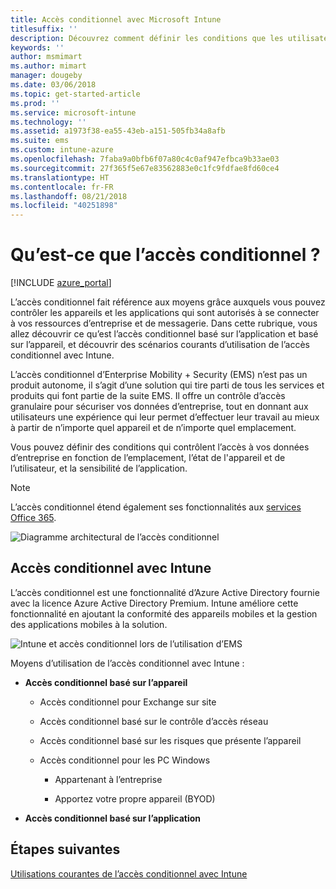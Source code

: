 ```yaml
---
title: Accès conditionnel avec Microsoft Intune
titlesuffix: ''
description: Découvrez comment définir les conditions que les utilisateurs, appareils et applications doivent respecter pour accéder aux ressources d’entreprise dans Microsoft Intune.
keywords: ''
author: msmimart
ms.author: mimart
manager: dougeby
ms.date: 03/06/2018
ms.topic: get-started-article
ms.prod: ''
ms.service: microsoft-intune
ms.technology: ''
ms.assetid: a1973f38-ea55-43eb-a151-505fb34a8afb
ms.suite: ems
ms.custom: intune-azure
ms.openlocfilehash: 7faba9a0bfb6f07a80c4c0af947efbca9b33ae03
ms.sourcegitcommit: 27f365f5e67e83562883e0c1fc9fdfae8fd60ce4
ms.translationtype: HT
ms.contentlocale: fr-FR
ms.lasthandoff: 08/21/2018
ms.locfileid: "40251898"
---
```

# <a name="whats-conditional-access"></a>Qu’est-ce que l’accès conditionnel ?

[!INCLUDE [azure_portal](./includes/azure_portal.md)]

L’accès conditionnel fait référence aux moyens grâce auxquels vous pouvez contrôler les appareils et les applications qui sont autorisés à se connecter à vos ressources d’entreprise et de messagerie. Dans cette rubrique, vous allez découvrir ce qu’est l’accès conditionnel basé sur l’application et basé sur l’appareil, et découvrir des scénarios courants d’utilisation de l’accès conditionnel avec Intune.

L’accès conditionnel d’Enterprise Mobility + Security (EMS) n’est pas un produit autonome, il s’agit d’une solution qui tire parti de tous les services et produits qui font partie de la suite EMS. Il offre un contrôle d’accès granulaire pour sécuriser vos données d’entreprise, tout en donnant aux utilisateurs une expérience qui leur permet d’effectuer leur travail au mieux à partir de n’importe quel appareil et de n’importe quel emplacement.

Vous pouvez définir des conditions qui contrôlent l’accès à vos données d’entreprise en fonction de l’emplacement, l’état de l'appareil et de l’utilisateur, et la sensibilité de l’application.

> [!NOTE] 
> L’accès conditionnel étend également ses fonctionnalités aux [services Office 365](https://blogs.technet.microsoft.com/wbaer/2017/02/17/conditional-access-policies-with-sharepoint-online-and-onedrive-for-business/).

![Diagramme architectural de l’accès conditionnel](./media/ca-diagram-1.png)

## <a name="conditional-access-with-intune"></a>Accès conditionnel avec Intune

L’accès conditionnel est une fonctionnalité d’Azure Active Directory fournie avec la licence Azure Active Directory Premium. Intune améliore cette fonctionnalité en ajoutant la conformité des appareils mobiles et la gestion des applications mobiles à la solution. 

![Intune et accès conditionnel lors de l’utilisation d’EMS](./media/intune-with-ca-1.png)

Moyens d’utilisation de l’accès conditionnel avec Intune :

-   **Accès conditionnel basé sur l’appareil**

    -   Accès conditionnel pour Exchange sur site

    -   Accès conditionnel basé sur le contrôle d’accès réseau

    -   Accès conditionnel basé sur les risques que présente l’appareil

    -   Accès conditionnel pour les PC Windows

        -   Appartenant à l’entreprise

        -   Apportez votre propre appareil (BYOD)

-   **Accès conditionnel basé sur l’application**

## <a name="next-steps"></a>Étapes suivantes

[Utilisations courantes de l’accès conditionnel avec Intune](conditional-access-intune-common-ways-use.md)
